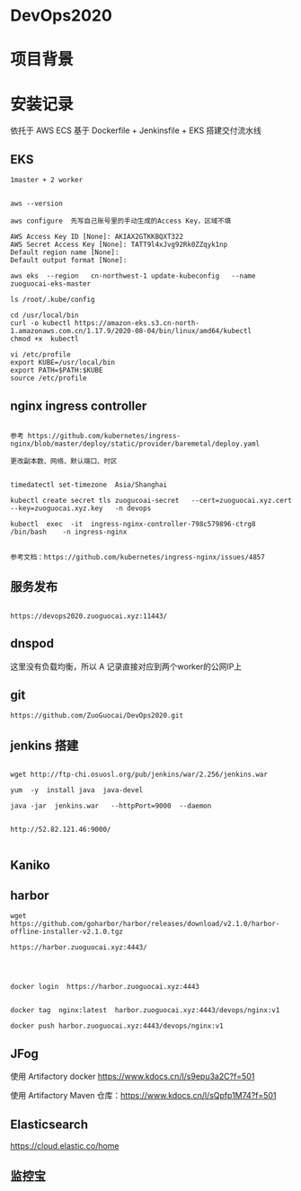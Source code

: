 # DevOps2020

# 项目背景
# 安装记录



依托于 AWS ECS  基于 Dockerfile + Jenkinsfile + EKS   搭建交付流水线



## EKS 


```
1master + 2 worker 


aws --version

aws configure  先写自己账号里的手动生成的Access Key，区域不填

AWS Access Key ID [None]: AKIAX2GTKKBQXT322
AWS Secret Access Key [None]: TATT9l4xJvg92Rk0ZZqyk1np
Default region name [None]: 
Default output format [None]: 

aws eks  --region   cn-northwest-1 update-kubeconfig   --name zuoguocai-eks-master
 
ls /root/.kube/config 

cd /usr/local/bin
curl -o kubectl https://amazon-eks.s3.cn-north-1.amazonaws.com.cn/1.17.9/2020-08-04/bin/linux/amd64/kubectl
chmod +x  kubectl 

vi /etc/profile
export KUBE=/usr/local/bin
export PATH=$PATH:$KUBE
source /etc/profile

```
## nginx  ingress  controller 

```

参考 https://github.com/kubernetes/ingress-nginx/blob/master/deploy/static/provider/baremetal/deploy.yaml

更改副本数、网络、默认端口、时区


timedatectl set-timezone  Asia/Shanghai

kubectl create secret tls zuogucoai-secret   --cert=zuoguocai.xyz.cert  --key=zuoguocai.xyz.key   -n devops

kubectl  exec  -it  ingress-nginx-controller-798c579896-ctrg8    /bin/bash    -n ingress-nginx


参考文档：https://github.com/kubernetes/ingress-nginx/issues/4857

```

## 服务发布
```

https://devops2020.zuoguocai.xyz:11443/

```



## dnspod


这里没有负载均衡，所以 A 记录直接对应到两个worker的公网IP上


## git

```
https://github.com/ZuoGuocai/DevOps2020.git

```

## jenkins 搭建


```

wget http://ftp-chi.osuosl.org/pub/jenkins/war/2.256/jenkins.war

yum  -y  install java  java-devel

java -jar  jenkins.war   --httpPort=9000  --daemon


http://52.82.121.46:9000/


```

## Kaniko

<!-- https://blog.ihypo.net/15487483292659.html >

## argocd

```

kubectl apply -n argocd -f https://raw.githubusercontent.com/argoproj/argo-cd/stable/manifests/install.yaml

argocd rollout
kubectl apply -n argo-rollouts -f https://raw.githubusercontent.com/argoproj/argo-rollouts/stable/manifests/install.yaml



kubectl create secret tls zuogucoai-secret   --cert=zuoguocai.xyz.cert  --key=zuoguocai.xyz.key   -n argocd

kubectl apply -f argocd-ingress.yaml

 VERSION=$(curl --silent "https://api.github.com/repos/argoproj/argo-cd/releases/latest" | grep '"tag_name"' | sed -E 's/.*"([^"]+)".*/\1/')
 sudo curl --silent --location -o /usr/local/bin/argocd https://github.com/argoproj/argo-cd/releases/download/$VERSION/argocd-linux-amd64
 curl -LO https://github.com/argoproj/argo-rollouts/releases/latest/download/kubectl-argo-rollouts-linux-amd64
 mv ./kubectl-argo-rollouts-linux-amd64 /usr/local/bin/kubectl-argo-rollouts
 kubectl argo rollouts


kubectl get pods -n argocd -l app.kubernetes.io/name=argocd-server -o name | cut -d'/' -f 2


argocd login     myci.zuoguocai.xyz:11443  --grpc-web


argocd app create colorapi --repo https://github.com/particuleio/demo-concourse-flux.git --path deploy --dest-server https://kubernetes.default.svc --dest-namespace default


argocd app sync colorapi


https://myci.zuoguocai.xyz:11443/

参考文档：https://argoproj.github.io/argo-cd/operator-manual/ingress/
```





## tekon

```

Install Tekton Pipelines
kubectl apply --filename https://storage.googleapis.com/tekton-releases/pipeline/latest/release.yaml

Install Tekton CLI (tkn)
curl -LO https://github.com/tektoncd/cli/releases/download/v0.7.1/tkn_0.7.1_Linux_x86_64.tar.gz
 
# Change destination directory as needed
tar xvzf tkn_0.7.1_Linux_x86_64.tar.gz -C ~/bin

Install Tekton dashboard 仪表盘
kubectl apply --filename https://github.com/tektoncd/dashboard/releases/download/v0.5.1/tekton-dashboard-release.yaml









```


## docker

```
yum  -y install docker

cat /etc/docker/daemon.json 
{
  "registry-mirrors": [
        "https://docker.mirrors.ustc.edu.cn",
        "https://registry.docker-cn.com"
    ],
  "insecure-registries": [
    "https://harbor.zuoguocai.xyz:4443"
      ],
  "graph": "/data/docker"
}

 

systemctl start docker

systemctl enable docker


```


## docker-compose 安装

```

wget https://github.com/docker/compose/releases/download/1.27.2/docker-compose-Linux-x86_64


mv docker-compose-Linux-x86_64   docker-compose

chmod +x docker-compose 

mv docker-compose  /usr/bin

```

<!--ignore-preflight-errors=NumCPU  失败  https://juejin.im/entry/6844903781314887694 -->

## harbor


```
wget https://github.com/goharbor/harbor/releases/download/v2.1.0/harbor-offline-installer-v2.1.0.tgz

https://harbor.zuoguocai.xyz:4443/




docker login  https://harbor.zuoguocai.xyz:4443


docker tag  nginx:latest  harbor.zuoguocai.xyz:4443/devops/nginx:v1

docker push harbor.zuoguocai.xyz:4443/devops/nginx:v1

```
## JFog

使用 Artifactory docker https://www.kdocs.cn/l/s9epu3a2C?f=501  


使用 Artifactory Maven 仓库：https://www.kdocs.cn/l/sQpfp1M74?f=501



## Elasticsearch

https://cloud.elastic.co/home

## 监控宝
